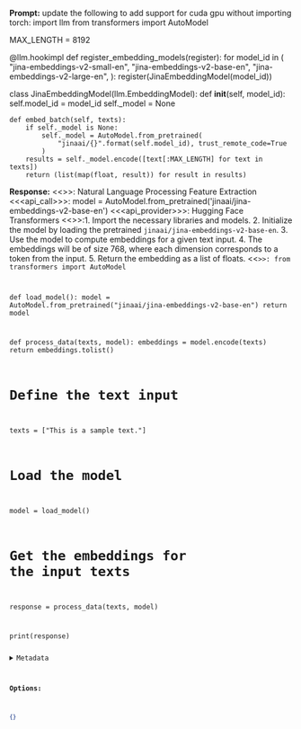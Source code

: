 **Prompt:**
update the following to add support for cuda gpu without importing torch: import llm
from transformers import AutoModel

MAX_LENGTH = 8192


@llm.hookimpl
def register_embedding_models(register):
    for model_id in (
        "jina-embeddings-v2-small-en",
        "jina-embeddings-v2-base-en",
        "jina-embeddings-v2-large-en",
    ):
        register(JinaEmbeddingModel(model_id))


class JinaEmbeddingModel(llm.EmbeddingModel):
    def __init__(self, model_id):
        self.model_id = model_id
        self._model = None

    def embed_batch(self, texts):
        if self._model is None:
            self._model = AutoModel.from_pretrained(
                "jinaai/{}".format(self.model_id), trust_remote_code=True
            )
        results = self._model.encode([text[:MAX_LENGTH] for text in texts])
        return (list(map(float, result)) for result in results)

**Response:**
<<<domain>>>: Natural Language Processing Feature Extraction
<<<api_call>>>: model = AutoModel.from_pretrained('jinaai/jina-embeddings-v2-base-en')
<<<api_provider>>>: Hugging Face Transformers
<<<explanation>>>:1. Import the necessary libraries and models.
2. Initialize the model by loading the pretrained `jinaai/jina-embeddings-v2-base-en`.
3. Use the model to compute embeddings for a given text input.
4. The embeddings will be of size 768, where each dimension corresponds to a token from the input.
5. Return the embedding as a list of floats.
<<<code>>>:
from transformers import AutoModel

def load_model():
    model = AutoModel.from_pretrained("jinaai/jina-embeddings-v2-base-en")
    return model

def process_data(texts, model):
    embeddings = model.encode(texts)
    return embeddings.tolist()

# Define the text input
texts = ["This is a sample text."]

# Load the model
model = load_model()

# Get the embeddings for the input texts
response = process_data(texts, model)

print(response)

<details><summary>Metadata</summary>

- Duration: 13984 ms
- Datetime: 2024-01-10T20:15:57.927165
- Model: gorilla-7b-hf-v1

</details>

**Options:**
```json
{}
```

